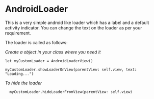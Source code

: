 # AndroidLoader
This is a very simple android like loader which has a label and a default activity indicator. You can change the text on the loader as per your requirement.

 The loader is called as follows:
 
*Create a object in your class where you need it*
 
    let myCustomLoader = AndroidLoaderView()
    
    myCustomLoader.showLoaderOnView(parentView: self.view, text: "Loading...")
  
*To hide the loader*
  
      myCustomLoader.hideLoaderFromView(parentView: self.view)
